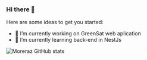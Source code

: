 ### Hi there 👋

Here are some ideas to get you started:

- 🔭 I’m currently working on GreenSat web aplication
- 🌱 I’m currently learning back-end in NestJs

![Moreraz GitHub stats](https://github-readme-stats.vercel.app/api?username=Moreraz20&show_icons=true&theme=radical&rank_icon=github)
